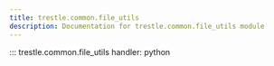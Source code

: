 ```yaml
---
title: trestle.common.file_utils
description: Documentation for trestle.common.file_utils module
---
```

::: trestle.common.file_utils
handler: python
